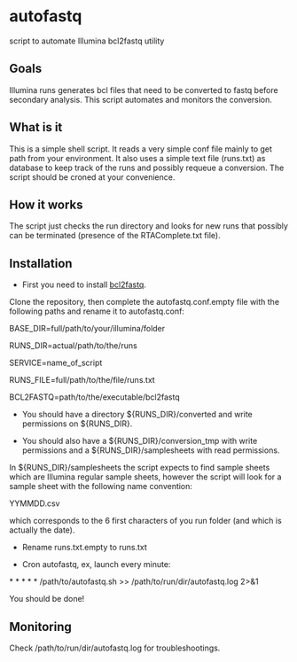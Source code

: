 # autofastq
script to automate Illumina bcl2fastq utility

## Goals
Illumina runs generates bcl files that need to be converted to fastq before secondary analysis. This script automates and monitors the conversion.

## What is it
This is a simple shell script. It reads a very simple conf file mainly to get path from your environment.
It also uses a simple text file (runs.txt) as database to keep track of the runs and possibly requeue a conversion.
The script should be croned at your convenience.

## How it works
The script just checks the run directory and looks for new runs that possibly can be terminated (presence of the RTAComplete.txt file).

## Installation
* First you need to install [bcl2fastq](https://support.illumina.com/downloads/bcl2fastq-conversion-software-v2-18.html).

Clone the repository, then complete the autofastq.conf.empty file with the following paths and rename it to autofastq.conf:

BASE_DIR=full/path/to/your/illumina/folder

RUNS_DIR=actual/path/to/the/runs

SERVICE=name_of_script

RUNS_FILE=full/path/to/the/file/runs.txt

BCL2FASTQ=path/to/the/executable/bcl2fastq

* You should have a directory ${RUNS_DIR}/converted and write permissions on ${RUNS_DIR}.

* You should also have a ${RUNS_DIR}/conversion_tmp with write permissions and a ${RUNS_DIR}/samplesheets with read permissions.

In ${RUNS_DIR}/samplesheets the script expects to find sample sheets which are Illumina regular sample sheets, however the script will look for a sample sheet with the following name convention:

YYMMDD.csv

which corresponds to the 6 first characters of you run folder (and which is actually the date).

* Rename runs.txt.empty to runs.txt

* Cron autofastq, ex, launch every minute:

\* \* \* \* \* /path/to/autofastq.sh >> /path/to/run/dir/autofastq.log 2>&1

You should be done!

## Monitoring
Check /path/to/run/dir/autofastq.log for troubleshootings.


